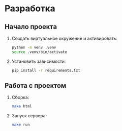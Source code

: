 # Разработка

## Начало проекта

1. Создать виртуальное окружение и активировать:
   ```bash
   python -m venv .venv
   source .venv/bin/activate
   ```
2. Установить зависимости:
   ```bash
   pip install -r requirements.txt
   ```
## Работа с проектом

1. Сборка:
   ```bash
   make html
   ```

2. Запуск сервера:
   ```bash
   make run
   ```
